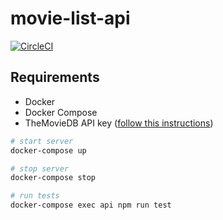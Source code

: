 # movie-list-api 

[![CircleCI](https://circleci.com/gh/zsobral/movie-list-api.svg?style=svg)](https://circleci.com/gh/zsobral/movie-list-api)

## Requirements

* Docker
* Docker Compose
* TheMovieDB API key ([follow this instructions](https://developers.themoviedb.org/3/getting-started/introduction))

```bash
# start server
docker-compose up

# stop server
docker-compose stop

# run tests
docker-compose exec api npm run test
```
